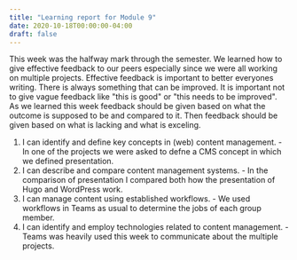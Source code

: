 ```yaml
---
title: "Learning report for Module 9"
date: 2020-10-18T00:00:00-04:00
draft: false
---
```


This week was the halfway mark through the semester. We learned how to give effective feedback to our peers especially since we were all working on multiple projects. Effective feedback is important to better everyones writing. There is always something that can be improved. It is important not to give vague feedback like "this is good" or "this needs to be improved". As we learned this week feedback should be given based on what the outcome is supposed to be and compared to it. Then feedback should be given based on what is lacking and what is exceling.


1. I can identify and define key concepts in (web) content management. - In one of the projects we were asked to defne a CMS concept in which we defined presentation.
2. I can describe and compare content management systems. - In the comparison of presentation I compared both how the presentation of Hugo and WordPress work.
3. I can manage content using established workflows. - We used workflows in Teams as usual to determine the jobs of each group member.
4. I can identify and employ technologies related to content management. - Teams was heavily used this week to communicate about the multiple projects.
